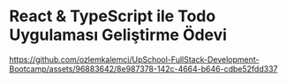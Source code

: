 # React & TypeScript ile Todo Uygulaması Geliştirme Ödevi


https://github.com/ozlemkalemci/UpSchool-FullStack-Development-Bootcamp/assets/96883642/8e987378-142c-4664-b646-cdbe52fdd337

